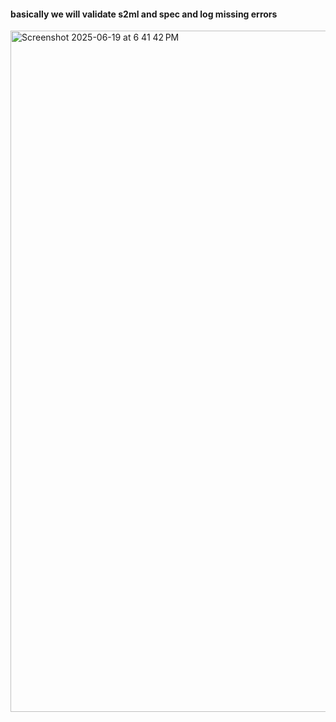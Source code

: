 #### basically we will validate s2ml and spec and log missing errors

<img width="1090" alt="Screenshot 2025-06-19 at 6 41 42 PM" src="https://github.com/user-attachments/assets/f0ac23a3-738b-4e4e-9464-bb31f0f04ea6" />
